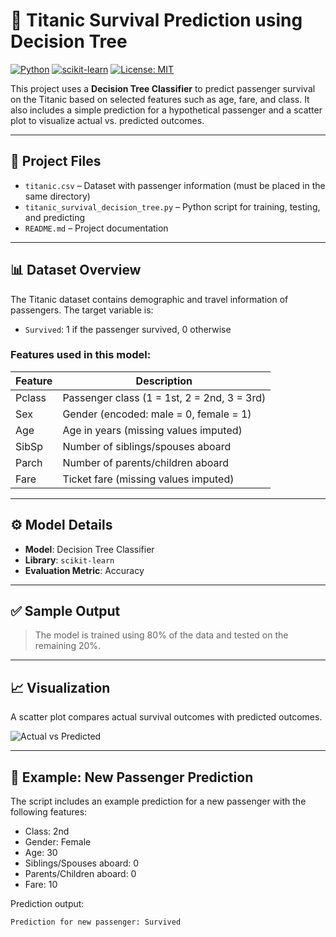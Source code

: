 # 🚢 Titanic Survival Prediction using Decision Tree

[![Python](https://img.shields.io/badge/Python-3.8+-blue.svg)](https://www.python.org/)
[![scikit-learn](https://img.shields.io/badge/ML-scikit--learn-orange)](https://scikit-learn.org/)
[![License: MIT](https://img.shields.io/badge/License-MIT-green.svg)](https://opensource.org/licenses/MIT)

This project uses a **Decision Tree Classifier** to predict passenger survival on the Titanic based on selected features such as age, fare, and class. It also includes a simple prediction for a hypothetical passenger and a scatter plot to visualize actual vs. predicted outcomes.

---

## 📁 Project Files

- `titanic.csv` – Dataset with passenger information (must be placed in the same directory)
- `titanic_survival_decision_tree.py` – Python script for training, testing, and predicting
- `README.md` – Project documentation

---

## 📊 Dataset Overview

The Titanic dataset contains demographic and travel information of passengers. The target variable is:

- `Survived`: 1 if the passenger survived, 0 otherwise

### Features used in this model:

| Feature   | Description                                |
|-----------|--------------------------------------------|
| Pclass    | Passenger class (1 = 1st, 2 = 2nd, 3 = 3rd) |
| Sex       | Gender (encoded: male = 0, female = 1)      |
| Age       | Age in years (missing values imputed)       |
| SibSp     | Number of siblings/spouses aboard          |
| Parch     | Number of parents/children aboard          |
| Fare      | Ticket fare (missing values imputed)        |

---

## ⚙️ Model Details

- **Model**: Decision Tree Classifier
- **Library**: `scikit-learn`
- **Evaluation Metric**: Accuracy

---

## ✅ Sample Output


> The model is trained using 80% of the data and tested on the remaining 20%.

---

## 📈 Visualization

A scatter plot compares actual survival outcomes with predicted outcomes.

![Actual vs Predicted](assets/titanic_actual_vs_predicted.png) <!-- Add this image manually if desired -->

---

## 🧪 Example: New Passenger Prediction

The script includes an example prediction for a new passenger with the following features:

- Class: 2nd
- Gender: Female
- Age: 30
- Siblings/Spouses aboard: 0
- Parents/Children aboard: 0
- Fare: 10

Prediction output:
```bash
Prediction for new passenger: Survived
